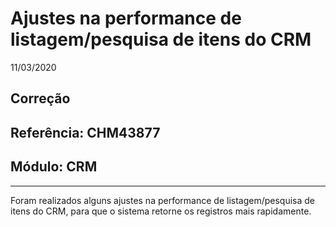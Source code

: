 # Ajustes na performance de listagem/pesquisa de itens do CRM
11/03/2020
## Correção
## Referência: CHM43877
## Módulo: CRM
***

Foram realizados alguns ajustes na performance de listagem/pesquisa de itens do CRM, para que o sistema retorne os registros mais rapidamente.
